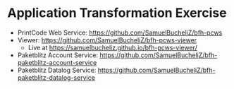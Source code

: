# Application Transformation Exercise

* PrintCode Web Service: https://github.com/SamuelBucheliZ/bfh-pcws
* Viewer: https://github.com/SamuelBucheliZ/bfh-pcws-viewer 
  * Live at https://samuelbucheliz.github.io/bfh-pcws-viewer/
* Paketblitz Account Service: https://github.com/SamuelBucheliZ/bfh-paketblitz-account-service
* Paketblitz Datalog Service: https://github.com/SamuelBucheliZ/bfh-paketblitz-datalog-service
